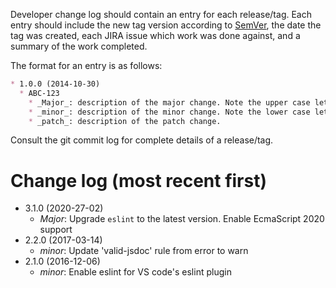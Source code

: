 Developer change log should contain an entry for each release/tag. Each entry should include the new tag version
according to [SemVer](http://semver.org/), the date the tag was created, each JIRA issue which work was done against,
and a summary of the work completed.

The format for an entry is as follows:

```markdown
* 1.0.0 (2014-10-30)
  * ABC-123
    * _Major_: description of the major change. Note the upper case letter 'M' in Major
    * _minor_: description of the minor change. Note the lower case letter 'm' in minor
    * _patch_: description of the patch change.
```

Consult the git commit log for complete details of a release/tag.

# Change log (most recent first)
* 3.1.0 (2020-27-02)
  * _Major_: Upgrade `eslint` to the latest version. Enable EcmaScript 2020 support
* 2.2.0 (2017-03-14)
  * _minor_: Update 'valid-jsdoc' rule from error to warn
* 2.1.0 (2016-12-06)
  * _minor_: Enable eslint for VS code's eslint plugin
